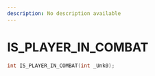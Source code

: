 ```yaml
---
description: No description available 
---
```


# IS_PLAYER_IN_COMBAT

```cpp
int IS_PLAYER_IN_COMBAT(int _Unk0);
```